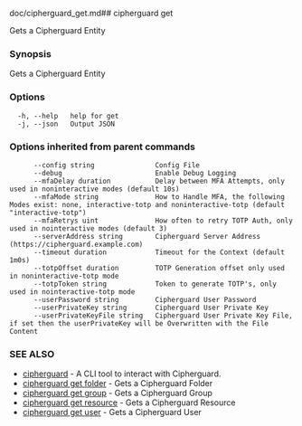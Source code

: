 doc/cipherguard_get.md## cipherguard get

Gets a Cipherguard Entity

### Synopsis

Gets a Cipherguard Entity

### Options

```
  -h, --help   help for get
  -j, --json   Output JSON
```

### Options inherited from parent commands

```
      --config string               Config File
      --debug                       Enable Debug Logging
      --mfaDelay duration           Delay between MFA Attempts, only used in noninteractive modes (default 10s)
      --mfaMode string              How to Handle MFA, the following Modes exist: none, interactive-totp and noninteractive-totp (default "interactive-totp")
      --mfaRetrys uint              How often to retry TOTP Auth, only used in nointeractive modes (default 3)
      --serverAddress string        Cipherguard Server Address (https://cipherguard.example.com)
      --timeout duration            Timeout for the Context (default 1m0s)
      --totpOffset duration         TOTP Generation offset only used in noninteractive-totp mode
      --totpToken string            Token to generate TOTP's, only used in nointeractive-totp mode
      --userPassword string         Cipherguard User Password
      --userPrivateKey string       Cipherguard User Private Key
      --userPrivateKeyFile string   Cipherguard User Private Key File, if set then the userPrivateKey will be Overwritten with the File Content
```

### SEE ALSO

* [cipherguard](cipherguard)	 - A CLI tool to interact with Cipherguard.
* [cipherguard get folder](cipherguard_get_folder)	 - Gets a Cipherguard Folder
* [cipherguard get group](cipherguard_get_group)	 - Gets a Cipherguard Group
* [cipherguard get resource](cipherguard_get_resource)	 - Gets a Cipherguard Resource
* [cipherguard get user](cipherguard_get_user)	 - Gets a Cipherguard User

